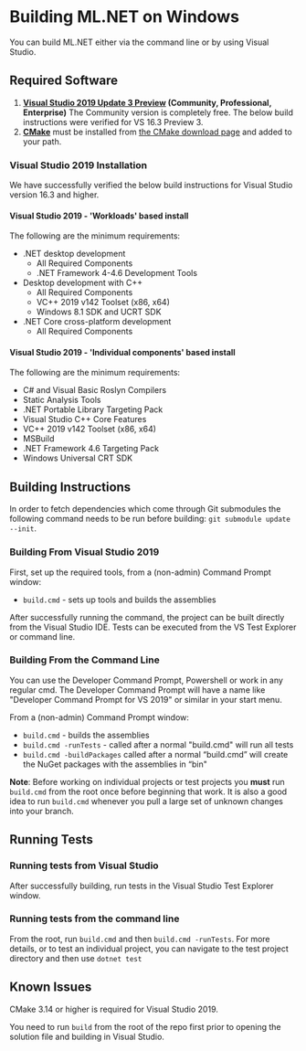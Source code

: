 Building ML.NET on Windows
==========================

You can build ML.NET either via the command line or by using Visual Studio.

## Required Software

1. **[Visual Studio 2019 Update 3 Preview](https://visualstudio.microsoft.com/vs/preview/) (Community, Professional, Enterprise)** The Community version is completely free. The below build instructions were verified for VS 16.3 Preview 3.
2. **[CMake](https://cmake.org/)** must be installed from [the CMake download page](https://cmake.org/download/#latest) and added to your path.

### Visual Studio 2019 Installation
We have successfully verified the below build instructions for Visual Studio version 16.3 and higher. 

#### Visual Studio 2019 - 'Workloads' based install

The following are the minimum requirements:
  * .NET desktop development
    * All Required Components
    * .NET Framework 4-4.6 Development Tools
  * Desktop development with C++
    * All Required Components
    * VC++ 2019 v142 Toolset (x86, x64)
    * Windows 8.1 SDK and UCRT SDK
  * .NET Core cross-platform development
    * All Required Components

#### Visual Studio 2019 - 'Individual components' based install

The following are the minimum requirements:
  * C# and Visual Basic Roslyn Compilers
  * Static Analysis Tools
  * .NET Portable Library Targeting Pack
  * Visual Studio C++ Core Features
  * VC++ 2019 v142 Toolset (x86, x64)
  * MSBuild
  * .NET Framework 4.6 Targeting Pack
  * Windows Universal CRT SDK

## Building Instructions

In order to fetch dependencies which come through Git submodules the following command needs to be run before building: `git submodule update --init`.

### Building From Visual Studio 2019

First, set up the required tools, from a (non-admin) Command Prompt window:

- `build.cmd` - sets up tools and builds the assemblies

After successfully running the command, the project can be built directly from the Visual Studio IDE. Tests can be executed from the VS Test Explorer or command line.

### Building From the Command Line

You can use the Developer Command Prompt, Powershell or work in any regular cmd. The Developer Command Prompt will have a name like "Developer Command Prompt for VS 2019" or similar in your start menu. 

From a (non-admin) Command Prompt window:

- `build.cmd` - builds the assemblies
- `build.cmd -runTests` - called after a normal "build.cmd" will run all tests
- `build.cmd -buildPackages` called after a normal “build.cmd” will create the NuGet packages with the assemblies in “bin"

**Note**: Before working on individual projects or test projects you **must** run `build.cmd` from the root once before beginning that work. It is also a good idea to run `build.cmd` whenever you pull a large set of unknown changes into your branch.

## Running Tests

### Running tests from Visual Studio

After successfully building, run tests in the Visual Studio Test Explorer window.

### Running tests from the command line

From the root, run `build.cmd` and then `build.cmd -runTests`.
For more details, or to test an individual project, you can navigate to the test project directory and then use `dotnet test`

## Known Issues

CMake 3.14 or higher is required for Visual Studio 2019.

You need to run `build` from the root of the repo first prior to opening the solution file and building in Visual Studio.
